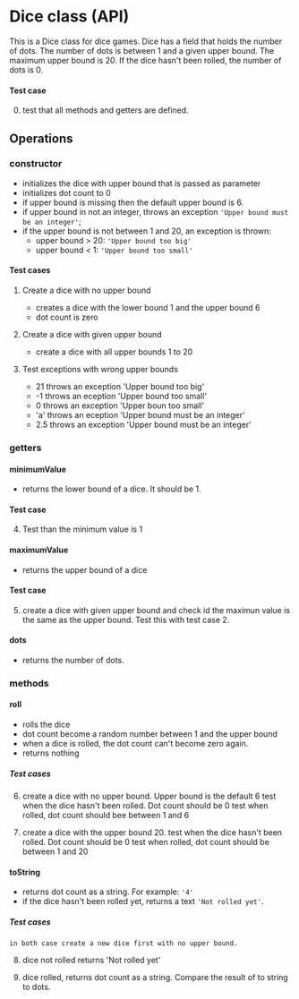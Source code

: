 # Dice class (API)

This is a Dice class for dice games. Dice has a field that holds the number of dots. The number of dots is between 1 and a given upper bound. The maximum upper bound is 20. If the dice hasn't been rolled, the number of dots is 0.

#### Test case

0.  test that all methods and getters are defined.

## Operations

### **constructor**

- initializes the dice with upper bound that is passed as parameter
- initializes dot count to 0
- if upper bound is missing then the default upper bound is 6.
- if upper bound in not an integer, throws an exception `'Upper bound must be an integer'`;
- if the upper bound is not between 1 and 20, an exception is thrown:
  - upper bound > 20: `'Upper bound too big'`
  - upper bound < 1: `'Upper bound too small'`

#### Test cases

1.  Create a dice with no upper bound

    - creates a dice with the lower bound 1 and the upper bound 6
    - dot count is zero

2.  Create a dice with given upper bound

    - create a dice with all upper bounds 1 to 20

3.  Test exceptions with wrong upper bounds
    - 21 throws an exception 'Upper bound too big'
    - -1 throws an eception 'Upper bound too small'
    - 0 throws an exception 'Upper boun too small'
    - 'a' throws an eception 'Upper bound must be an integer'
    - 2.5 throws an exception 'Upper bound must be an integer'

### **getters**

#### **minimumValue**

- returns the lower bound of a dice. It should be 1.

#### Test case

4.  Test than the minimum value is 1

#### **maximumValue**

- returns the upper bound of a dice

#### Test case

5.  create a dice with given upper bound and check id the maximun value is the
    same as the upper bound. Test this with test case 2.

#### **dots**

- returns the number of dots.

### **methods**

#### **roll**

- rolls the dice
- dot count become a random number between 1 and the upper bound
- when a dice is rolled, the dot count can't become zero again.
- returns nothing

##### Test cases

6.  create a dice with no upper bound. Upper bound is the default 6
    test when the dice hasn't been rolled. Dot count should be 0
    test when rolled, dot count should bee between 1 and 6

7.  create a dice with the upper bound 20.
    test when the dice hasn't been rolled. Dot count should be 0
    test when rolled, dot count should be between 1 and 20

#### **toString**

- returns dot count as a string. For example: `'4'`
- if the dice hasn't been rolled yet, returns a text `'Not rolled yet'`.

##### Test cases

    in both case create a new dice first with no upper bound.

8.  dice not rolled returns 'Not rolled yet'

9.  dice rolled, returns dot count as a string. Compare the result of to string to dots.
